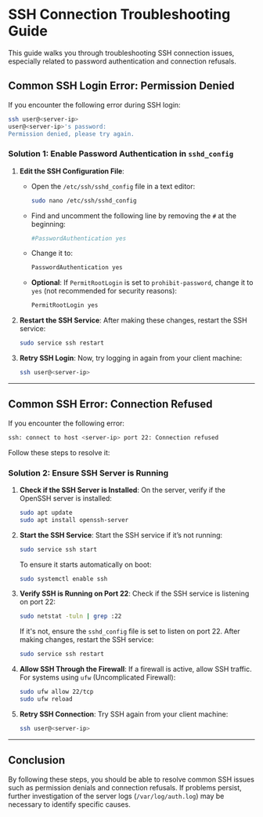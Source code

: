 # SSH Connection Troubleshooting Guide

This guide walks you through troubleshooting SSH connection issues, especially related to password authentication and connection refusals.

## Common SSH Login Error: Permission Denied

If you encounter the following error during SSH login:

```bash
ssh user@<server-ip>
user@<server-ip>'s password:
Permission denied, please try again.
```

### Solution 1: Enable Password Authentication in `sshd_config`

1. **Edit the SSH Configuration File**:
   - Open the `/etc/ssh/sshd_config` file in a text editor:
   
     ```bash
     sudo nano /etc/ssh/sshd_config
     ```
   
   - Find and uncomment the following line by removing the `#` at the beginning:

     ```bash
     #PasswordAuthentication yes
     ```

   - Change it to:

     ```bash
     PasswordAuthentication yes
     ```

   - **Optional**: If `PermitRootLogin` is set to `prohibit-password`, change it to `yes` (not recommended for security reasons):

     ```bash
     PermitRootLogin yes
     ```

2. **Restart the SSH Service**:
   After making these changes, restart the SSH service:

   ```bash
   sudo service ssh restart
   ```

3. **Retry SSH Login**:
   Now, try logging in again from your client machine:

   ```bash
   ssh user@<server-ip>
   ```

---

## Common SSH Error: Connection Refused

If you encounter the following error:

```bash
ssh: connect to host <server-ip> port 22: Connection refused
```

Follow these steps to resolve it:

### Solution 2: Ensure SSH Server is Running

1. **Check if the SSH Server is Installed**:
   On the server, verify if the OpenSSH server is installed:

   ```bash
   sudo apt update
   sudo apt install openssh-server
   ```

2. **Start the SSH Service**:
   Start the SSH service if it’s not running:

   ```bash
   sudo service ssh start
   ```

   To ensure it starts automatically on boot:

   ```bash
   sudo systemctl enable ssh
   ```

3. **Verify SSH is Running on Port 22**:
   Check if the SSH service is listening on port 22:

   ```bash
   sudo netstat -tuln | grep :22
   ```

   If it's not, ensure the `sshd_config` file is set to listen on port 22. After making changes, restart the SSH service:

   ```bash
   sudo service ssh restart
   ```

4. **Allow SSH Through the Firewall**:
   If a firewall is active, allow SSH traffic. For systems using `ufw` (Uncomplicated Firewall):

   ```bash
   sudo ufw allow 22/tcp
   sudo ufw reload
   ```

5. **Retry SSH Connection**:
   Try SSH again from your client machine:

   ```bash
   ssh user@<server-ip>
   ```

---

## Conclusion

By following these steps, you should be able to resolve common SSH issues such as permission denials and connection refusals. If problems persist, further investigation of the server logs (`/var/log/auth.log`) may be necessary to identify specific causes.

```
